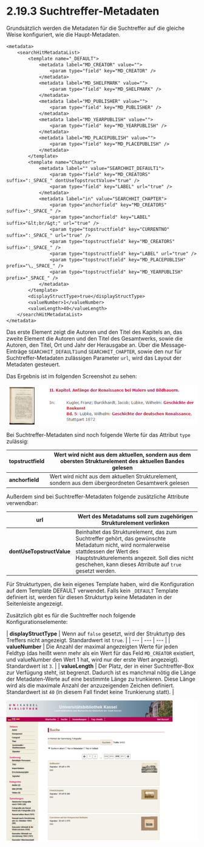# 2.19.3 Suchtreffer-Metadaten

Grundsätzlich werden die Metadaten für die Suchtreffer auf die gleiche Weise konfiguriert, wie die Haupt-Metadaten.

```markup
<metadata>
    <searchHitMetadataList>
        <template name="_DEFAULT">
            <metadata label="MD_CREATOR" value="">
                <param type="field" key="MD_CREATOR" />
            </metadata>
            <metadata label="MD_SHELFMARK" value="">
                <param type="field" key="MD_SHELFMARK" />
            </metadata>
            <metadata label="MD_PUBLISHER" value="">
                <param type="field" key="MD_PUBLISHER" />
            </metadata>
            <metadata label="MD_YEARPUBLISH" value="">
                <param type="field" key="MD_YEARPUBLISH" />
            </metadata>
            <metadata label="MD_PLACEPUBLISH" value="">
                <param type="field" key="MD_PLACEPUBLISH" />
            </metadata>
        </template>
        <template name="Chapter">
            <metadata label="" value="SEARCHHIT_DEFAULT1">
                <param type="field" key="MD_CREATORS" suffix=":_SPACE_" dontUseTopstructValue="true" />
                <param type="field" key="LABEL" url="true" />
            </metadata>
            <metadata label="in" value="SEARCHHIT_CHAPTER">
                <param type="anchorfield" key="MD_CREATORS" suffix=":_SPACE_" />
                <param type="anchorfield" key="LABEL" suffix="&lt;br/&gt;" url="true" />
                <param type="topstructfield" key="CURRENTNO" suffix=":_SPACE_" url="true" />
                <param type="topstructfield" key="MD_CREATORS" suffix=":_SPACE_" />
                <param type="topstructfield" key="LABEL" url="true" />
                <param type="topstructfield" key="MD_PLACEPUBLISH" prefix="\,_SPACE_" />
                <param type="topstructfield" key="MD_YEARPUBLISH" prefix="_SPACE_" />
            </metadata>
        </template>
        <displayStructType>true</displayStructType>
        <valueNumber>1</valueNumber>
        <valueLength>40</valueLength>
    </searchHitMetadataList>
</metadata>
```

Das erste Element zeigt die Autoren und den Titel des Kapitels an, das zweite Element die Autoren und den Titel des Gesamtwerks, sowie die Autoren, den Titel, Ort und Jahr der Herausgabe an. Über die Message-Einträge `SEARCHHIT_DEFAULT1`und `SEARCHHIT_CHAPTER`, sowie den nur für Suchtreffer-Metadaten zulässigen Parameter `url`, wird das Layout der Metadaten gesteuert.

Das Ergebnis ist im folgenden Screenshot zu sehen:

![](../../.gitbook/assets/suchtreffer-meta.png)

Bei Suchtreffer-Metadaten sind noch folgende Werte für das Attribut `type` zulässig:

| **topstructfield** | Wert wird nicht aus dem aktuellen, sondern aus dem obersten Strukturelement des aktuellen Bandes gelesen |
| --- | --- |
| **anchorfield** | Wert wird nicht aus dem aktuellen Strukturelement, sondern aus dem übergeordneten Gesamtwerk gelesen |

Außerdem sind bei Suchtreffer-Metadaten folgende zusätzliche Attribute verwendbar:

| **url** | Wert des Metadatums soll zum zugehörigen Strukturelement verlinken |
| --- | --- |
| **dontUseTopstructValue** | Beinhaltet das Strukturelement, das zum Suchtreffer gehört, das gewünschte Metadatum nicht, wird normalerweise stattdessen der Wert des Hauptstrukturelements angezeit. Soll dies nicht geschehen, kann dieses Atrribute auf `true` gesetzt werden. |

Für Strukturtypen, die kein eigenes Template haben, wird die Konfiguration auf dem Template DEFAULT verwendet. Falls kein `_DEFAULT` Template definiert ist, werden für diesen Strukturtyp keine Metadaten in der Seitenleiste angezeigt.

Zusätzlich gibt es für die Suchtreffer noch folgende Konfigurationselemente:

| **displayStructType** | Wenn auf `false` gesetzt, wird der Strukturtyp des Treffers nicht angezeigt. Standardwert ist `true`. |
| --- | --- | --- |
| **valueNumber** | Die Anzahl der maximal angezeigten Werte für jeden Feldtyp \(das heißt wenn mehr als ein Wert für das Feld `MD_CREATOR` existiert, und valueNumber den Wert 1 hat, wird nur der erste Wert angezeigt\). Standardwert ist `3`. |
| **valueLength** | Der Platz, der in einer Suchtreffer-Box zur Verfügung steht, ist begrenzt. Dadurch ist es manchmal nötig die Länge der Metadaten-Werte auf eine bestimmte Länge zu trunkieren. Diese Länge wird als die maximale Anzahl der anzuzeigenden Zeichen definiert. Standardwert ist `40` \(in diesem Fall findet keine Trunkierung statt\). |

![](../../.gitbook/assets/suchtreffer-meta-2.png)

